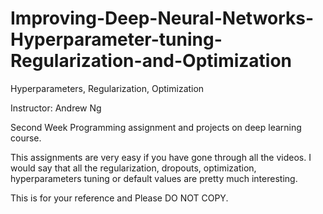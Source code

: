 # Improving-Deep-Neural-Networks-Hyperparameter-tuning-Regularization-and-Optimization
Hyperparameters, Regularization, Optimization

Instructor: Andrew Ng

Second Week Programming assignment and projects on deep learning course.

This assignments are very easy if you have gone through all the videos. I would say that all the regularization, dropouts, optimization, hyperparameters tuning or default values are pretty much interesting. 

This is for your reference and Please DO NOT COPY.
